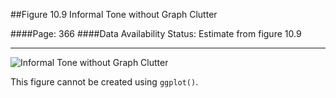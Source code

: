 ##Figure 10.9 Informal Tone without Graph Clutter

####Page: 366
####Data Availability Status: Estimate from figure 10.9
***
![`Informal Tone without Graph Clutter`](fig10-09_informal-tone-without-graph-clutter.png)

This figure cannot be created using `ggplot()`.

